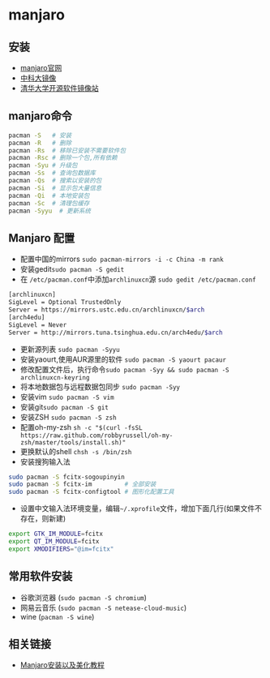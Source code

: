 # manjaro

## 安装

- [manjaro官网](https://manjaro.org/)
- [中科大镜像](https://mirrors.ustc.edu.cn/)
- [清华大学开源软件镜像站](https://mirrors.tuna.tsinghua.edu.cn/)

## manjaro命令

<CodeBlock>

```bash
pacman -S   # 安装
pacman -R   # 删除
pacman -Rs  # 移除已安装不需要软件包
pacman -Rsc # 删除一个包,所有依赖
pacman -Syu # 升级包
pacman -Ss  # 查询包数据库
pacman -Qs  # 搜索以安装的包
pacman -Si  # 显示包大量信息
pacman -Qi  # 本地安装包
pacman -Sc  # 清理包缓存
pacman -Syyu  # 更新系统
```

</CodeBlock>

## Manjaro 配置

- 配置中国的mirrors `sudo pacman-mirrors -i -c China -m rank`
- 安装gedit`sudo pacman -S gedit`
- 在 `/etc/pacman.conf`中添加`archlinuxcn`源 `sudo gedit /etc/pacman.conf`

<CodeBlock>

```bash
[archlinuxcn]
SigLevel = Optional TrustedOnly
Server = https://mirrors.ustc.edu.cn/archlinuxcn/$arch
[arch4edu]
SigLevel = Never
Server = http://mirrors.tuna.tsinghua.edu.cn/arch4edu/$arch
```

</CodeBlock>

- 更新源列表 `sudo pacman -Syyu`
- 安装yaourt,使用AUR源里的软件 `sudo pacman -S yaourt pacaur`
- 修改配置文件后，执行命令`sudo pacman -Syy && sudo pacman -S archlinuxcn-keyring`
- 将本地数据包与远程数据包同步 `sudo pacman -Syy`
- 安装vim `sudo pacman -S vim`
- 安装git`sudo pacman -S git`
- 安装ZSH `sudo pacman -S zsh`
- 配置oh-my-zsh `sh -c "$(curl -fsSL https://raw.github.com/robbyrussell/oh-my-zsh/master/tools/install.sh)"`
- 更换默认的shell `chsh -s /bin/zsh`
- 安装搜狗输入法

<CodeBlock>

```bash
sudo pacman -S fcitx-sogoupinyin
sudo pacman -S fcitx-im         # 全部安装
sudo pacman -S fcitx-configtool # 图形化配置工具
```

</CodeBlock>

- 设置中文输入法环境变量，编辑`~/.xprofile`文件，增加下面几行(如果文件不存在，则新建)

<CodeBlock>

```bash
export GTK_IM_MODULE=fcitx
export QT_IM_MODULE=fcitx
export XMODIFIERS="@im=fcitx"
```

</CodeBlock>

## 常用软件安装

- 谷歌浏览器 (`sudo pacman -S chromium`)
- 网易云音乐 (`sudo pacman -S netease-cloud-music`)
- wine (`pacman -S wine`)

## 相关链接

- [Manjaro安装以及美化教程](https://juejin.im/post/5a6b1b3651882573443cea61)
